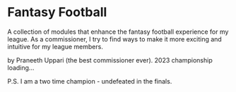 # Fantasy Football
A collection of modules that enhance the fantasy football experience for my league. As a commissioner, I try to find ways to make it more exciting and intuitive for my league members.

by Praneeth Uppari (the best commissioner ever). 2023 championship loading...

P.S. I am a two time champion - undefeated in the finals.
